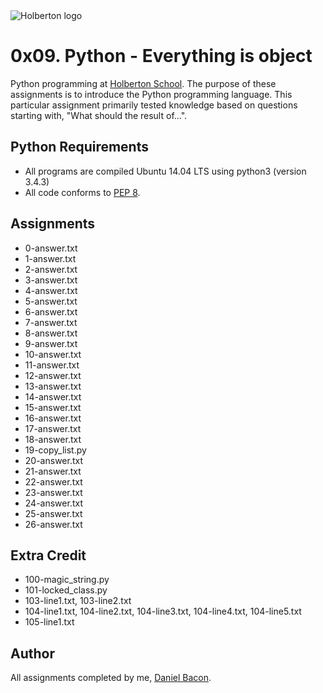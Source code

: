 <img src="https://www.holbertonschool.com/assets/holberton-logo-1cc451260ca3cd297def53f2250a9794810667c7ca7b5fa5879a569a457bf16f.png" alt="Holberton logo">

0x09. Python - Everything is object
===================================
Python programming at [Holberton School](https://www.holbertonschool.com). The purpose of these assignments is to introduce the Python programming language. This particular assignment primarily tested knowledge based on questions starting with, \"What should the result of...\".

Python Requirements
-------------------
* All programs are compiled Ubuntu 14.04 LTS using python3 (version 3.4.3)
* All code conforms to [PEP 8](https://www.python.org/dev/peps/pep-0008/).

Assignments
-----------
* 0-answer.txt
* 1-answer.txt
* 2-answer.txt
* 3-answer.txt
* 4-answer.txt
* 5-answer.txt
* 6-answer.txt
* 7-answer.txt
* 8-answer.txt
* 9-answer.txt
* 10-answer.txt
* 11-answer.txt
* 12-answer.txt
* 13-answer.txt
* 14-answer.txt
* 15-answer.txt
* 16-answer.txt
* 17-answer.txt
* 18-answer.txt
* 19-copy_list.py
* 20-answer.txt
* 21-answer.txt
* 22-answer.txt
* 23-answer.txt
* 24-answer.txt
* 25-answer.txt
* 26-answer.txt

Extra Credit
------------
* 100-magic_string.py
* 101-locked_class.py
* 103-line1.txt, 103-line2.txt
* 104-line1.txt, 104-line2.txt, 104-line3.txt, 104-line4.txt, 104-line5.txt
* 105-line1.txt

Author
------
All assignments completed by me, [Daniel Bacon](https://github.com/dfbacon).
